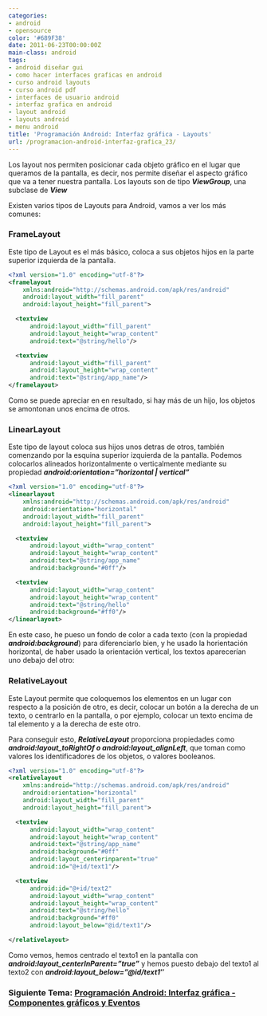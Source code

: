 ```yaml
---
categories:
- android
- opensource
color: '#689F38'
date: 2011-06-23T00:00:00Z
main-class: android
tags:
- android diseñar gui
- como hacer interfaces graficas en android
- curso android layouts
- curso android pdf
- interfaces de usuario android
- interfaz grafica en android
- layout android
- layouts android
- menu android
title: 'Programación Android: Interfaz gráfica - Layouts'
url: /programacion-android-interfaz-grafica_23/
---
```


Los layout nos permiten posicionar cada objeto gráfico en el lugar que queramos de la pantalla, es decir, nos permite diseñar el aspecto gráfico que va a tener nuestra pantalla. Los layouts son de tipo ***ViewGroup***, una subclase de ***View***

Existen varios tipos de Layouts para Android, vamos a ver los más comunes:

<!--ad-->

### FrameLayout

Este tipo de Layout es el más básico, coloca a sus objetos hijos en la parte superior izquierda de la pantalla.

```xml
<?xml version="1.0" encoding="utf-8"?>
<framelayout
    xmlns:android="http://schemas.android.com/apk/res/android"
    android:layout_width="fill_parent"
    android:layout_height="fill_parent">

  <textview
      android:layout_width="fill_parent"
      android:layout_height="wrap_content"
      android:text="@string/hello"/>

  <textview
      android:layout_width="fill_parent"
      android:layout_height="wrap_content"
      android:text="@string/app_name"/>
</framelayout>
```

Como se puede apreciar en en resultado, si hay más de un hijo, los objetos se amontonan unos encima de otros.

<figure>
	<amp-img on="tap:lightbox1" role="button" tabindex="0" layout="responsive" alt="FrameLayout Android" title="FrameLayout Android"  height="436" width="328" src="https://2.bp.blogspot.com/-YNiwbTTpG5Y/TgMwa0LJnoI/AAAAAAAAApg/PKXOsoXfMoU/s800/frameLayout.png"></amp-img>
</figure>

### LinearLayout

Este tipo de layout coloca sus hijos unos detras de otros, también comenzando por la esquina superior izquierda de la pantalla. Podemos colocarlos alineados horizontalmente o verticalmente mediante su propiedad ***android:orientation=&#8221;horizontal \| vertical&#8221;***

```xml
<?xml version="1.0" encoding="utf-8"?>
<linearlayout
    xmlns:android="http://schemas.android.com/apk/res/android"
    android:orientation="horizontal"
    android:layout_width="fill_parent"
    android:layout_height="fill_parent">

  <textview
      android:layout_width="wrap_content"
      android:layout_height="wrap_content"
      android:text="@string/app_name"
      android:background="#0ff"/>

  <textview
      android:layout_width="wrap_content"
      android:layout_height="wrap_content"
      android:text="@string/hello"
      android:background="#ff0"/>
</linearlayout>
```

En este caso, he pueso un fondo de color a cada texto (con la propiedad ***android:background***) para diferenciarlo bien, y he usado la horientación horizontal, de haber usado la orientación vertical, los textos aparecerían uno debajo del otro:

<figure>
	<amp-img on="tap:lightbox1" role="button" tabindex="0" layout="responsive" alt="LinearLayout Android" title="LinearLayout Android"  height="435" width="326" src="https://3.bp.blogspot.com/-tT2G6ADQahI/TgM14QuwAjI/AAAAAAAAApw/PqPNv1ryoTs/s800/LinearLayout.png"></amp-img>
</figure>

### RelativeLayout

Este Layout permite que coloquemos los elementos en un lugar con respecto a la posición de otro, es decir, colocar un botón a la derecha de un texto, o centrarlo en la pantalla, o por ejemplo, colocar un texto encima de tal elemento y a la derecha de este otro.

Para conseguir esto, ***RelativeLayout*** proporciona propiedades como ***android:layout\_toRightOf o android:layout\_alignLeft***, que toman como valores los identificadores de los objetos, o valores booleanos.

```xml
<?xml version="1.0" encoding="utf-8"?>
<relativelayout
    xmlns:android="http://schemas.android.com/apk/res/android"
    android:orientation="horizontal"
    android:layout_width="fill_parent"
    android:layout_height="fill_parent">

  <textview
      android:layout_width="wrap_content"
      android:layout_height="wrap_content"
      android:text="@string/app_name"
      android:background="#0ff"
      android:layout_centerinparent="true"
      android:id="@+id/text1"/>

  <textview
      android:id="@+id/text2"
      android:layout_width="wrap_content"
      android:layout_height="wrap_content"
      android:text="@string/hello"
      android:background="#ff0"
      android:layout_below="@id/text1"/>

</relativelayout>
```

Como vemos, hemos centrado el texto1 en la pantalla con ***android:layout_centerInParent=&#8221;true&#8221;*** y hemos puesto debajo del texto1 al texto2 con ***android:layout_below=&#8221;@id/text1&#8243;***

<figure>
	<amp-img on="tap:lightbox1" role="button" tabindex="0" layout="responsive" title="relativeLayout Android" alt="relativeLayout Android"  height="437" width="326" src="https://1.bp.blogspot.com/-pB2RUTDnOSg/TgOGYaZCVaI/AAAAAAAAAp4/r_qjr4tJoKc/s800/RelativeLayout.png"></amp-img>
</figure>

### Siguiente Tema: [Programación Android: Interfaz gráfica - Componentes gráficos y Eventos][1] 

 [1]: https://elbauldelprogramador.com/programacion-android-interfaz-grafica_25/

